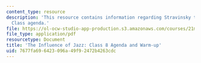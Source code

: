 ```yaml
---
content_type: resource
description: 'This resource contains information regarding Stravinsky to the present:
  Class agenda.'
file: https://ol-ocw-studio-app-production.s3.amazonaws.com/courses/21m-260-stravinsky-to-the-present-spring-2016/7677fa696423096a49f92472b4263cdc_MIT21M_260S16_class08.pdf
file_type: application/pdf
resourcetype: Document
title: 'The Influence of Jazz: Class 8 Agenda and Warm-up'
uid: 7677fa69-6423-096a-49f9-2472b4263cdc
---
```

